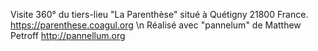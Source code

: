 Visite 360° du tiers-lieu "La Parenthèse" situé à Quétigny 21800 France.
https://parenthese.coagul.org \n
Réalisé avec "pannelum" de Matthew Petroff http://pannellum.org
